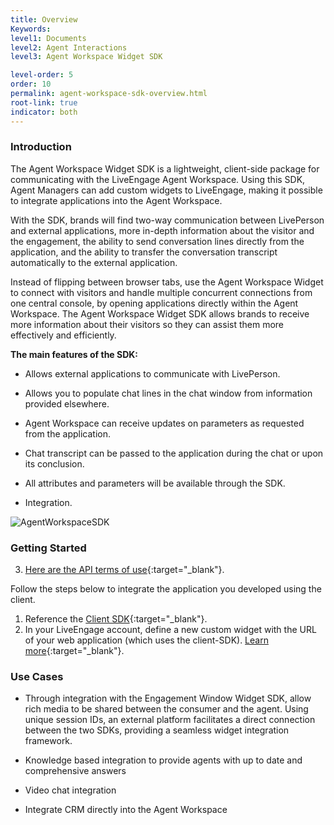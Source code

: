 ```yaml
---
title: Overview
Keywords:
level1: Documents
level2: Agent Interactions
level3: Agent Workspace Widget SDK

level-order: 5
order: 10
permalink: agent-workspace-sdk-overview.html
root-link: true
indicator: both
---
```

### Introduction

The Agent Workspace Widget SDK is a lightweight, client-side package for communicating with the LiveEngage Agent Workspace. Using this SDK, Agent Managers can add custom widgets to LiveEngage, making it possible to integrate applications into the Agent Workspace.

With the SDK, brands will find two-way communication between LivePerson and external applications, more in-depth information about the visitor and the engagement, the ability to send conversation lines directly from the application, and the ability to transfer the conversation transcript automatically to the external application.

Instead of flipping between browser tabs, use the Agent Workspace Widget to connect with visitors and handle multiple concurrent connections from one central console, by opening applications directly within the Agent Workspace. The Agent Workspace Widget SDK allows brands to receive more information about their visitors so they can assist them more effectively and efficiently.

**The main features of the SDK:**

* Allows external applications to communicate with LivePerson.

* Allows you to populate chat lines in the chat window from information provided elsewhere.

* Agent Workspace can receive updates on parameters as requested from the application.

* Chat transcript can be passed to the application during the chat or upon its conclusion.

* All attributes and parameters will be available through the SDK.

* Integration.

![AgentWorkspaceSDK](img/agentworkspace.png)

### Getting Started

3. [Here are the API terms of use](https://www.liveperson.com/policies/apitou){:target="_blank"}.

Follow the steps below to integrate the application you developed using the client.

1. Reference the [Client SDK](https://lpcdn.lpsnmedia.net/webagent/client-SDK.min.js){:target="_blank"}.
2. In your LiveEngage account, define a new custom widget with the URL of your web application (which uses the client-SDK). [Learn more](guides-agent-workspace-widget.html){:target="_blank"}.



### Use Cases

* Through integration with the Engagement Window Widget SDK, allow rich media to be shared between the consumer and the agent. Using unique session IDs, an external platform facilitates a direct connection between the two SDKs, providing a seamless widget integration framework.

* Knowledge based integration to provide agents with up to date and comprehensive answers

* Video chat integration

* Integrate CRM directly into the Agent Workspace
